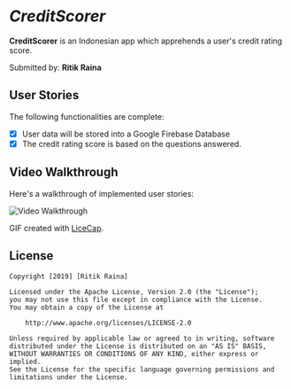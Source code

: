 # *CreditScorer*

**CreditScorer** is an Indonesian app which apprehends a user's credit rating score.

Submitted by: **Ritik Raina**

## User Stories

The following functionalities are complete:

* [x] User data will be stored into a Google Firebase Database
* [x] The credit rating score is based on the questions answered.

## Video Walkthrough 

Here's a walkthrough of implemented user stories:

<img src='http://g.recordit.co/v4mlEapDgX.gif' title='Video Walkthrough' width='' alt='Video Walkthrough' />

GIF created with [LiceCap](http://www.cockos.com/licecap/).

## License

    Copyright [2019] [Ritik Raina]

    Licensed under the Apache License, Version 2.0 (the "License");
    you may not use this file except in compliance with the License.
    You may obtain a copy of the License at

        http://www.apache.org/licenses/LICENSE-2.0

    Unless required by applicable law or agreed to in writing, software
    distributed under the License is distributed on an "AS IS" BASIS,
    WITHOUT WARRANTIES OR CONDITIONS OF ANY KIND, either express or implied.
    See the License for the specific language governing permissions and
    limitations under the License.
